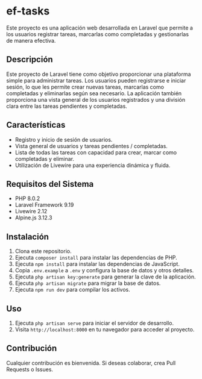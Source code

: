 # ef-tasks

Este proyecto es una aplicación web desarrollada en Laravel que permite a los usuarios registrar tareas, marcarlas como completadas y gestionarlas de manera efectiva.

## Descripción

Este proyecto de Laravel tiene como objetivo proporcionar una plataforma simple para administrar tareas. Los usuarios pueden registrarse e iniciar sesión, lo que les permite crear nuevas tareas, marcarlas como completadas y eliminarlas según sea necesario. La aplicación también proporciona una vista general de los usuarios registrados y una división clara entre las tareas pendientes y completadas.

## Características

- Registro y inicio de sesión de usuarios.
- Vista general de usuarios y tareas pendientes / completadas.
- Lista de todas las tareas con capacidad para crear, marcar como completadas y eliminar.
- Utilización de Livewire para una experiencia dinámica y fluida.

## Requisitos del Sistema

- PHP 8.0.2
- Laravel Framework 9.19
- Livewire 2.12
- Alpine.js 3.12.3

## Instalación

1. Clona este repositorio.
2. Ejecuta `composer install` para instalar las dependencias de PHP.
3. Ejecuta `npm install` para instalar las dependencias de JavaScript.
4. Copia `.env.example` a `.env` y configura la base de datos y otros detalles.
5. Ejecuta `php artisan key:generate` para generar la clave de la aplicación.
6. Ejecuta `php artisan migrate` para migrar la base de datos.
7. Ejecuta `npm run dev` para compilar los activos.

## Uso

1. Ejecuta `php artisan serve` para iniciar el servidor de desarrollo.
2. Visita `http://localhost:8000` en tu navegador para acceder al proyecto.

## Contribución

Cualquier contribución es bienvenida. Si deseas colaborar, crea Pull Requests o Issues.

